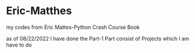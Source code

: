 # Eric-Matthes
my codes from Eric Mattes-Python Crash Course Book

as of 08/22/2022 I have done the Part-1
Part consist of Projects which I am have to do

